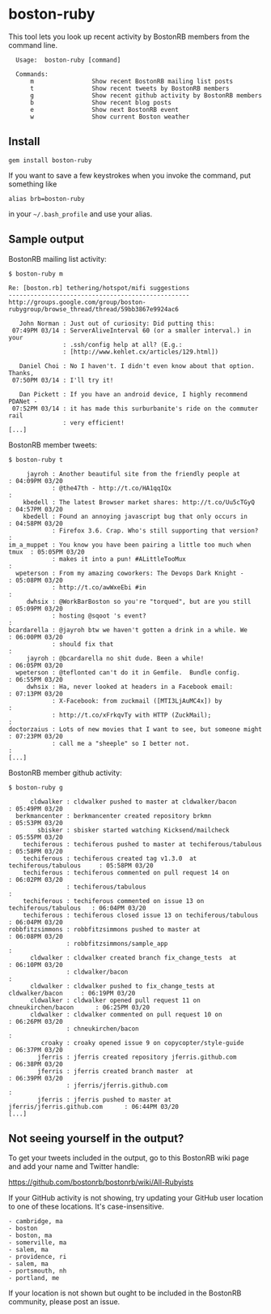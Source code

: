 # boston-ruby

This tool lets you look up recent activity by BostonRB members from the command
line.

      Usage:  boston-ruby [command]

      Commands:
          m                Show recent BostonRB mailing list posts
          t                Show recent tweets by BostonRB members
          g                Show recent github activity by BostonRB members
          b                Show recent blog posts
          e                Show next BostonRB event
          w                Show current Boston weather

## Install

    gem install boston-ruby

If you want to save a few keystrokes when you invoke the command, put something like

    alias brb=boston-ruby
    
in your `~/.bash_profile` and use your alias.

## Sample output


BostonRB mailing list activity:

    $ boston-ruby m

    Re: [boston.rb] tethering/hotspot/mifi suggestions
    --------------------------------------------------
    http://groups.google.com/group/boston-rubygroup/browse_thread/thread/59bb3867e9924ac6

       John Norman : Just out of curiosity: Did putting this:                    
     07:49PM 03/14 : ServerAliveInterval 60 (or a smaller interval.) in your     
                   : .ssh/config help at all? (E.g.:                             
                   : [http://www.kehlet.cx/articles/129.html])                   

       Daniel Choi : No I haven't. I didn't even know about that option. Thanks, 
     07:50PM 03/14 : I'll try it!                                                

       Dan Pickett : If you have an android device, I highly recommend PDANet -  
     07:52PM 03/14 : it has made this surburbanite's ride on the commuter rail   
                   : very efficient!                                             
    [...]


BostonRB member tweets:

    $ boston-ruby t

         jayroh : Another beautiful site from the friendly people at          : 04:09PM 03/20
                : @the47th - http://t.co/HA1qqIQx                             :
        kbedell : The latest Browser market shares: http://t.co/Uu5cTGyQ      : 04:57PM 03/20
        kbedell : Found an annoying javascript bug that only occurs in        : 04:58PM 03/20
                : Firefox 3.6. Crap. Who's still supporting that version?     :
    im_a_muppet : You know you have been pairing a little too much when tmux  : 05:05PM 03/20
                : makes it into a pun! #ALittleTooMux                         :
      wpeterson : From my amazing coworkers: The Devops Dark Knight -         : 05:08PM 03/20
                : http://t.co/awWxeEbi #in                                    :
         dwhsix : @WorkBarBoston so you're "torqued", but are you still       : 05:09PM 03/20
                : hosting @sqoot 's event?                                    :
    bcardarella : @jayroh btw we haven't gotten a drink in a while. We        : 06:00PM 03/20
                : should fix that                                             :
         jayroh : @bcardarella no shit dude. Been a while!                    : 06:05PM 03/20
      wpeterson : @teflonted can't do it in Gemfile.  Bundle config.          : 06:55PM 03/20
         dwhsix : Ha, never looked at headers in a Facebook email:            : 07:13PM 03/20
                : X-Facebook: from zuckmail ([MTI3LjAuMC4x]) by               :
                : http://t.co/xFrkqvTy with HTTP (ZuckMail);                  :
    doctorzaius : Lots of new movies that I want to see, but someone might    : 07:23PM 03/20
                : call me a "sheeple" so I better not.                        :
    [...]

BostonRB member github activity:

    $ boston-ruby g

          cldwalker : cldwalker pushed to master at cldwalker/bacon               : 05:49PM 03/20
      berkmancenter : berkmancenter created repository brkmn                      : 05:53PM 03/20
            sbisker : sbisker started watching Kicksend/mailcheck                 : 05:55PM 03/20
        techiferous : techiferous pushed to master at techiferous/tabulous        : 05:58PM 03/20
        techiferous : techiferous created tag v1.3.0  at techiferous/tabulous     : 05:58PM 03/20
        techiferous : techiferous commented on pull request 14 on                 : 06:02PM 03/20
                    : techiferous/tabulous                                        :
        techiferous : techiferous commented on issue 13 on techiferous/tabulous   : 06:04PM 03/20
        techiferous : techiferous closed issue 13 on techiferous/tabulous         : 06:04PM 03/20
    robbfitzsimmons : robbfitzsimmons pushed to master at                         : 06:08PM 03/20
                    : robbfitzsimmons/sample_app                                  :
          cldwalker : cldwalker created branch fix_change_tests  at               : 06:10PM 03/20
                    : cldwalker/bacon                                             :
          cldwalker : cldwalker pushed to fix_change_tests at cldwalker/bacon     : 06:19PM 03/20
          cldwalker : cldwalker opened pull request 11 on chneukirchen/bacon      : 06:25PM 03/20
          cldwalker : cldwalker commented on pull request 10 on                   : 06:26PM 03/20
                    : chneukirchen/bacon                                          :
             croaky : croaky opened issue 9 on copycopter/style-guide             : 06:37PM 03/20
            jferris : jferris created repository jferris.github.com               : 06:38PM 03/20
            jferris : jferris created branch master  at                           : 06:39PM 03/20
                    : jferris/jferris.github.com                                  :
            jferris : jferris pushed to master at jferris/jferris.github.com      : 06:44PM 03/20
    [...]

## Not seeing yourself in the output?

To get your tweets included in the output, go to this BostonRB wiki page and
add your name and Twitter handle:

https://github.com/bostonrb/bostonrb/wiki/All-Rubyists

If your GitHub activity is not showing, try updating your GitHub user location to
one of these locations. It's case-insensitive.

    - cambridge, ma
    - boston
    - boston, ma
    - somerville, ma
    - salem, ma
    - providence, ri
    - salem, ma
    - portsmouth, nh
    - portland, me


If your location is not shown but ought to be included in the BostonRB
community, please post an issue.


